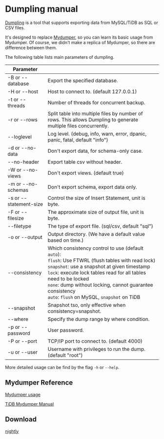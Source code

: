 # Dumpling manual

[Dumpling](https://github.com/pingcap/dumpling) is a tool that supports exporting data from MySQL/TiDB as SQL or CSV files.

It's designed to replace [Mydumper](https://github.com/pingcap/mydumper), so you can learn its basic usage from Mydumper. Of course, we didn't make a replica of Mydumper, so there are difference between them.

The following table lists main parameters of dumpling.


| Parameter |     |
| --------| --- |
| -B or --database | Export the specified database. |
| -H or --host | Host to connect to. (default 127.0.0.1) |
| -t or --threads | Number of threads for concurrent backup. |
| -r or --rows | Split table into multiple files by number of rows. This allows Dumpling to generate multiple files concurrently. |
| --loglevel | Log level. (debug, info, warn, error, dpanic, panic, fatal, default "info") |
| -d or --no-data | Don't export data, for schema-only case. |
| --no-header | Export table csv without header. |
| -W or --no-views | Don't export views. (default true) |
| -m or --no-schemas | Don't export schema, export data only. |
| -s or --statement-size | Control the size of Insert Statement, unit is byte. |
| -F or --filesize | The approximate size of output file, unit is byte. |
| --filetype| The type of export file. (sql/csv, default "sql")           |
| -o or --output | Output directory. (We have a default value based on time.) |
| --consistency | Which consistency control to use (default `auto`):<br>`flush`: Use FTWRL (flush tables with read lock)<br>`snapshot`: use a snapshot at given timestamp<br>`lock`: execute lock tables read for all tables need to be locked <br>`none`: dump without locking, cannot guarantee consistency <br>`auto`: `flush` on MySQL, `snapshot` on TiDB |
| --snapshot | Snapshot tso, only effective when consistency=snapshot. |
| --where | Specify the dump range by where condition. |
| -p or --password | User password. |
| -P or --port | TCP/IP port to connect to. (default 4000) |
| -u or --user | Username with privileges to run the dump. (default "root") |

More detailed usage can be find by the flag `-h` or `--help`.

## Mydumper Reference

[Mydumper usage](https://github.com/maxbube/mydumper/blob/master/docs/mydumper_usage.rst)

[TiDB Mydumper Manual](https://pingcap.com/docs/stable/reference/tools/mydumper/)

## Download

[nightly](https://download.pingcap.org/dumpling-nightly-linux-amd64.tar.gz)

